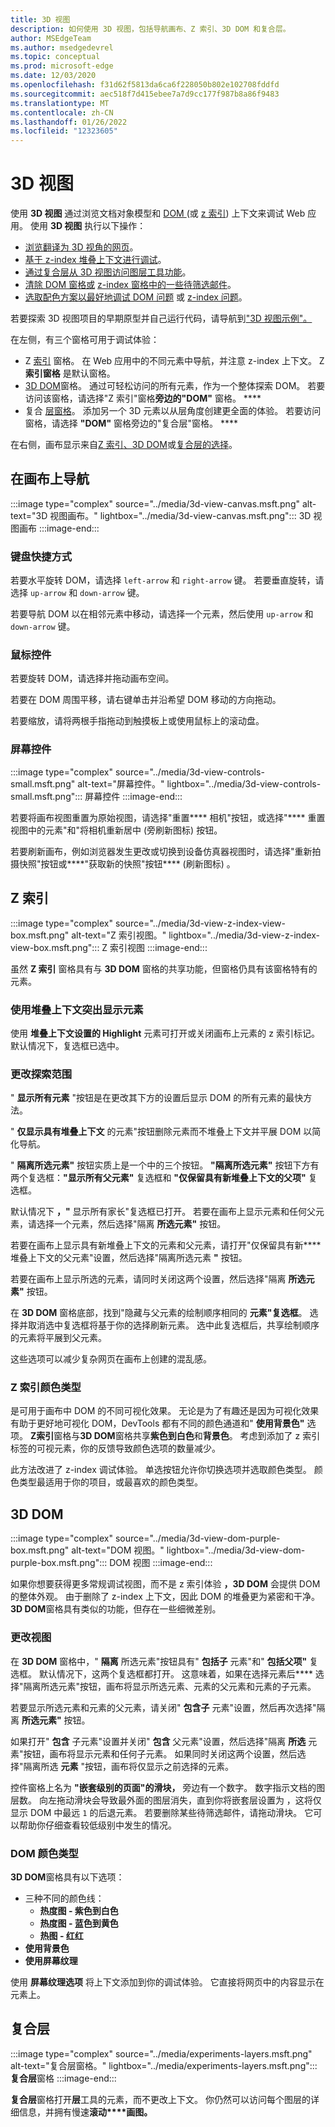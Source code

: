 ```yaml
---
title: 3D 视图
description: 如何使用 3D 视图，包括导航画布、Z 索引、3D DOM 和复合层。
author: MSEdgeTeam
ms.author: msedgedevrel
ms.topic: conceptual
ms.prod: microsoft-edge
ms.date: 12/03/2020
ms.openlocfilehash: f31d62f5813da6ca6f228050b802e102708fddfd
ms.sourcegitcommit: aec518f7d415ebee7a7d9cc177f987b8a86f9483
ms.translationtype: MT
ms.contentlocale: zh-CN
ms.lasthandoff: 01/26/2022
ms.locfileid: "12323605"
---
```

# <a name="3d-view"></a>3D 视图

使用 **3D 视图** 通过浏览文档对象模型和 [DOM ](https://developer.mozilla.org/docs/Web/API/Document_Object_Model) (或 [z 索引](https://developer.mozilla.org/docs/Web/CSS/z-index)) 上下文来调试 Web 应用。  使用 **3D 视图** 执行以下操作：
*   [浏览翻译为 3D 视角的网页](#3d-dom)。
*   [基于 z-index 堆叠上下文进行调试](#z-index)。
*   [通过复合层从 3D 视图访问图层工具功能](#composited-layers)。
*   [清除 DOM 窗格或](#changing-your-view) [z-index 窗格中的一些待筛选邮件](#change-the-scope-of-your-exploration)。
*   [选取配色方案以最好地调试 DOM 问题](#dom-color-type) 或 [z-index 问题](#z-index-color-type)。

若要探索 3D 视图项目的早期原型并自己运行代码，请导航到["3D 视图示例"。](https://github.com/MicrosoftEdge/DevToolsSamples/tree/master/3DView)

在左侧，有三个窗格可用于调试体验：
*   Z [索引](#z-index) 窗格。  在 Web 应用中的不同元素中导航，并注意 z-index 上下文。  Z **索引窗格** 是默认窗格。
*   [3D DOM](#3d-dom)窗格。  通过可轻松访问的所有元素，作为一个整体探索 DOM。  若要访问该窗格，请选择"Z 索引"窗格**旁边的"DOM"** 窗格。 ****
*   复合 [层窗格](#composited-layers)。  添加另一个 3D 元素以从层角度创建更全面的体验。  若要访问窗格，请选择 **"DOM"** 窗格旁边的"复合层"窗格。 ****

在右侧，画布显示来自[Z 索引](#z-index)[、3D DOM](#3d-dom)或[复合层的选择](#composited-layers)。


<!-- ====================================================================== -->
## <a name="navigating-the-canvas"></a>在画布上导航

:::image type="complex" source="../media/3d-view-canvas.msft.png" alt-text="3D 视图画布。" lightbox="../media/3d-view-canvas.msft.png":::
   3D 视图画布
:::image-end:::

### <a name="keyboard-shortcuts"></a>键盘快捷方式

若要水平旋转 DOM，请选择 `left-arrow` 和 `right-arrow` 键。  若要垂直旋转，请选择 `up-arrow` 和 `down-arrow` 键。

若要导航 DOM 以在相邻元素中移动，请选择一个元素，然后使用 `up-arrow` 和 `down-arrow` 键。

### <a name="mouse-controls"></a>鼠标控件

若要旋转 DOM，请选择并拖动画布空间。

若要在 DOM 周围平移，请右键单击并沿希望 DOM 移动的方向拖动。

若要缩放，请将两根手指拖动到触摸板上或使用鼠标上的滚动盘。

### <a name="on-screen-controls"></a>屏幕控件

:::image type="complex" source="../media/3d-view-controls-small.msft.png" alt-text="屏幕控件。" lightbox="../media/3d-view-controls-small.msft.png":::
   屏幕控件
:::image-end:::

若要将画布视图重置为原始视图，请选择"重置**** 相机"按钮，或选择"**** 重置视图中的元素"和"将相机重新居中 (旁刷新图标) 按钮。

若要刷新画布，例如浏览器发生更改或切换到设备仿真器视图时，请选择"重新拍摄快照"按钮或****"获取新的快照"按钮**** (刷新图标) 。


<!-- ====================================================================== -->
## <a name="z-index"></a>Z 索引

:::image type="complex" source="../media/3d-view-z-index-view-box.msft.png" alt-text="Z 索引视图。" lightbox="../media/3d-view-z-index-view-box.msft.png":::
   Z 索引视图
:::image-end:::

虽然 **Z 索引** 窗格具有与 **3D DOM** 窗格的共享功能，但窗格仍具有该窗格特有的元素。

### <a name="highlight-elements-with-stacking-context"></a>使用堆叠上下文突出显示元素

使用 **堆叠上下文设置的 Highlight** 元素可打开或关闭画布上元素的 z 索引标记。  默认情况下，复选框已选中。

### <a name="change-the-scope-of-your-exploration"></a>更改探索范围

" **显示所有元素** "按钮是在更改其下方的设置后显示 DOM 的所有元素的最快方法。

" **仅显示具有堆叠上下文** 的元素"按钮删除元素而不堆叠上下文并平展 DOM 以简化导航。

" **隔离所选元素"** 按钮实质上是一个中的三个按钮。  **"隔离所选元素"** 按钮下方有两个复选框：**"显示所有父元素"** 复选框和 **"仅保留具有新堆叠上下文的父项"** 复选框。

默认情况下 **，"** 显示所有家长"复选框已打开。  若要在画布上显示元素和任何父元素，请选择一个元素，然后选择"隔离 **所选元素"** 按钮。

若要在画布上显示具有新堆叠上下文的元素和父元素，请打开"仅保留具有新**** 堆叠上下文的父元素"设置，然后选择"隔离所选元素 **"** 按钮。

若要在画布上显示所选的元素，请同时关闭这两个设置，然后选择"隔离 **所选元素"** 按钮。

在 **3D DOM** 窗格底部，找到"隐藏与父元素的绘制顺序相同的 **元素"复选框**。  选择并取消选中复选框将基于你的选择刷新元素。  选中此复选框后，共享绘制顺序的元素将平展到父元素。

这些选项可以减少复杂网页在画布上创建的混乱感。

### <a name="z-index-color-type"></a>Z 索引颜色类型

是可用于画布中 DOM 的不同可视化效果。  无论是为了有趣还是因为可视化效果有助于更好地可视化 DOM，DevTools 都有不同的颜色通道和" **使用背景色"** 选项。  **Z索引**窗格与**3D DOM**窗格共享**紫色到白色**和**背景色**。   考虑到添加了 z 索引标签的可视元素，你的反馈导致颜色选项的数量减少。

此方法改进了 z-index 调试体验。  单选按钮允许你切换选项并选取颜色类型。  颜色类型最适用于你的项目，或最喜欢的颜色类型。


<!-- ====================================================================== -->
## <a name="3d-dom"></a>3D DOM

:::image type="complex" source="../media/3d-view-dom-purple-box.msft.png" alt-text="DOM 视图。" lightbox="../media/3d-view-dom-purple-box.msft.png":::
   DOM 视图
:::image-end:::

如果你想要获得更多常规调试视图，而不是 z 索引体验 **，3D DOM** 会提供 DOM 的整体外观。  由于删除了 z-index 上下文，因此 DOM 的堆叠更为紧密和干净。  **3D DOM**窗格具有类似的功能，但存在一些细微差别。

### <a name="changing-your-view"></a>更改视图

在 **3D DOM** 窗格中，" **隔离** 所选元素"按钮具有" **包括子** 元素"和" **包括父项"** 复选框。  默认情况下，这两个复选框都打开。  这意味着，如果在选择元素后**** 选择"隔离所选元素"按钮，画布将显示所选元素、元素的父元素和元素的子元素。

若要显示所选元素和元素的父元素，请关闭" **包含子** 元素"设置，然后再次选择"隔离 **所选元素"** 按钮。

如果打开" **包含** 子元素"设置并关闭" **包含** 父元素"设置，然后选择"隔离 **所选** 元素"按钮，画布将显示元素和任何子元素。  如果同时关闭这两个设置，然后选择"隔离所选 **元素** "按钮，画布将仅显示之前选择的元素。

控件窗格上名为 **"嵌套级别的页面"的滑块，** 旁边有一个数字。  数字指示文档的图层数。  向左拖动滑块会导致最外面的图层消失，直到你将嵌套层设置为 ，这将仅显示 DOM 中最远 `1` 的后退元素。  若要删除某些待筛选邮件，请拖动滑块。  它可以帮助你仔细查看较低级别中发生的情况。

### <a name="dom-color-type"></a>DOM 颜色类型

**3D DOM**窗格具有以下选项：
*   三种不同的颜色线：
    *   **热度图 - 紫色到白色**
    *   **热度图 - 蓝色到黄色**
    *   **热图 - 红红**
*   **使用背景色**
*   **使用屏幕纹理**

使用 **屏幕纹理选项** 将上下文添加到你的调试体验。  它直接将网页中的内容显示在元素上。


<!-- ====================================================================== -->
## <a name="composited-layers"></a>复合层

:::image type="complex" source="../media/experiments-layers.msft.png" alt-text="复合层窗格。" lightbox="../media/experiments-layers.msft.png":::
   **复合层**窗格
:::image-end:::

**复合层**窗格打开**层**工具的元素，而不更改上下文。  你仍然可以访问每个图层的详细信息，并拥有慢速**滚动****画图。**
